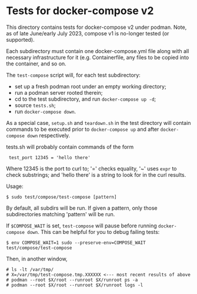 Tests for docker-compose v2
===========================

This directory contains tests for docker-compose v2 under podman.
Note, as of late June/early July 2023, compose v1 is no-longer
tested (or supported).

Each subdirectory must contain one docker-compose.yml file along with
all necessary infrastructure for it (e.g. Containerfile, any files
to be copied into the container, and so on.

The `test-compose` script will, for each test subdirectory:

* set up a fresh podman root under an empty working directory;
* run a podman server rooted therein;
* cd to the test subdirectory, and run `docker-compose up -d`;
* source `tests.sh`;
* run `docker-compose down`.

As a special case, `setup.sh` and `teardown.sh` in the test directory
will contain commands to be executed prior to `docker-compose up` and
after `docker-compose down` respectively.

tests.sh will probably contain commands of the form

     test_port 12345 = 'hello there'

Where 12345 is the port to curl to; '=' checks equality, '~' uses `expr`
to check substrings; and 'hello there' is a string to look for in
the curl results.

Usage:

    $ sudo test/compose/test-compose [pattern]

By default, all subdirs will be run. If given a pattern, only those
subdirectories matching 'pattern' will be run.

If `$COMPOSE_WAIT` is set, `test-compose` will pause before running
`docker-compose down`. This can be helpful for you to debug failing tests:

    $ env COMPOSE_WAIT=1 sudo --preserve-env=COMPOSE_WAIT test/compose/test-compose

Then, in another window,

    # ls -lt /var/tmp/
    # X=/var/tmp/test-compose.tmp.XXXXXX <--- most recent results of above
    # podman --root $X/root --runroot $X/runroot ps -a
    # podman --root $X/root --runroot $X/runroot logs -l
